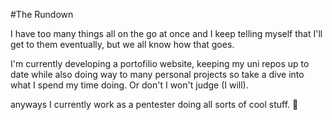 #The Rundown

I have too many things all on the go at once and I keep telling myself that I'll get to them eventually, but we all know how that goes.

I'm currently developing a portofilio website, keeping my uni repos up to date while also doing way to many personal projects so take a dive into what I spend my time doing. Or don't I won't judge (I will).

anyways I currently work as a pentester doing all sorts of cool stuff. 💪
